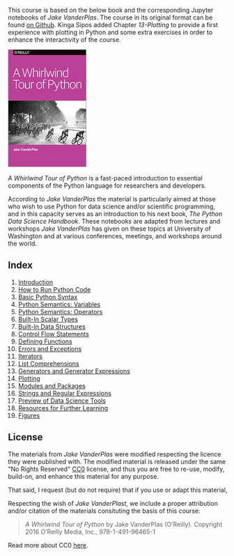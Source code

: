 This course is based on the below book and the corresponding Jupyter notebooks of *Jake VanderPlas*. The course in its original format can be found [on Github](https://github.com/jakevdp/WhirlwindTourOfPython). Kinga Sipos added Chapter *13-Plotting* to provide a first experience with plotting in Python and some extra exercises in order to enhance the interactivity of the course.

<img src="fig/cover-large.gif">

*A Whirlwind Tour of Python* is a fast-paced introduction to essential
components of the Python language for researchers and developers.

According to *Jake VanderPlas* the material is particularly aimed at those 
who wish to use Python for data 
science and/or scientific programming, and in this capacity serves as an
introduction to his next book, *The Python Data Science Handbook*.
These notebooks are adapted from lectures and workshops *Jake VanderPlas* has given on these
topics at University of Washington and at various conferences, meetings, and
workshops around the world.

## Index

1. [Introduction](00-Introduction.ipynb)
2. [How to Run Python Code](01-How-to-Run-Python-Code.ipynb)
3. [Basic Python Syntax](02-Basic-Python-Syntax.ipynb)
4. [Python Semantics: Variables](03-Semantics-Variables.ipynb)
5. [Python Semantics: Operators](04-Semantics-Operators.ipynb)
6. [Built-In Scalar Types](05-Built-in-Scalar-Types.ipynb)
7. [Built-In Data Structures](06-Built-in-Data-Structures.ipynb)
8. [Control Flow Statements](07-Control-Flow-Statements.ipynb)
9. [Defining Functions](08-Defining-Functions.ipynb)
10. [Errors and Exceptions](09-Errors-and-Exceptions.ipynb)
11. [Iterators](10-Iterators.ipynb)
12. [List Comprehensions](11-List-Comprehensions.ipynb)
13. [Generators and Generator Expressions](12-Generators.ipynb)
14. [Plotting](13-Plotting.ipynb)
15. [Modules and Packages](14-Modules-and-Packages.ipynb)
16. [Strings and Regular Expressions](15-Strings-and-Regular-Expressions.ipynb)
17. [Preview of Data Science Tools](16-Preview-of-Data-Science-Tools.ipynb)
18. [Resources for Further Learning](17-Further-Resources.ipynb)
19. [Figures](18-Figures.ipynb)

## License

The materials from *Jake VanderPlas* were modified respecting the licence they were published with. The modified material is released under the same "No Rights Reserved" [CC0](LICENSE)
license, and thus you are free to re-use, modify, build-on, and enhance
this material for any purpose.

That said, I request (but do not require) that if you use or adapt this material,

Respecting the wish of *Jake VanderPlast*, we include a proper attribution and/or citation of the materials consituting the basis of this course:

> *A Whirlwind Tour of Python* by Jake VanderPlas (O’Reilly). Copyright 2016 O’Reilly Media, Inc., 978-1-491-96465-1

Read more about CC0 [here](https://creativecommons.org/share-your-work/public-domain/cc0/).
